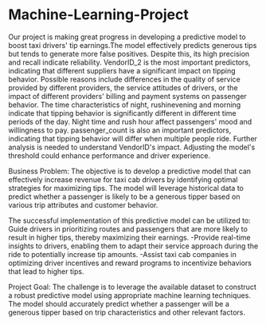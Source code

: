 # Machine-Learning-Project
Our project is making great progress in developing a predictive model to boost taxi drivers' tip earnings.The model effectively predicts generous tips but tends to generate more false positives. Despite this, its high precision and recall indicate reliability. VendorID_2 is the most important predictors, indicating that different suppliers have a significant impact on tipping behavior. Possible reasons include differences in the quality of service provided by different providers, the service attitudes of drivers, or the impact of different providers' billing and payment systems on passenger behavior. The time characteristics of night, rushinevening and morning indicate that tipping behavior is significantly different in different time periods of the day. Night time and rush hour affect passengers' mood and willingness to pay. passenger_count is also an important predictors, indicating that tipping behavior will differ when multiple people ride. Further analysis is needed to understand VendorID's impact. Adjusting the model's threshold could enhance performance and driver experience.

Business Problem:
The objective is to develop a predictive model that can effectively increase revenue for taxi cab drivers by identifying optimal strategies for maximizing tips. The model will leverage historical data to predict whether a passenger is likely to be a generous tipper based on various trip attributes and customer behavior.

The successful implementation of this predictive model can be utilized to:
Guide drivers in prioritizing routes and passengers that are more likely to result in higher tips, thereby maximizing their earnings. -Provide real-time insights to drivers, enabling them to adapt their service approach during the ride to potentially increase tip amounts. -Assist taxi cab companies in optimizing driver incentives and reward programs to incentivize behaviors that lead to higher tips.

Project Goal:
The challenge is to leverage the available dataset to construct a robust predictive model using appropriate machine learning techniques. The model should accurately predict whether a passenger will be a generous tipper based on trip characteristics and other relevant factors.



